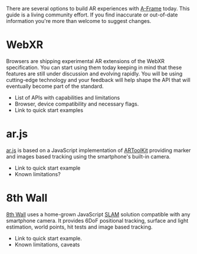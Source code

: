 There are several options to build AR experiences with [A-Frame](https://aframe.io/docs/1.0.0/introduction/) today. This guide is a living community effort. If you find inaccurate or out-of-date information you're more than welcome to suggest changes.

# WebXR

Browsers are shipping experimental AR extensions of the WebXR specification. You can start using them today keeping in mind that these features are still under discussion and evolving rapidly. You will be using cutting-edge technology and your feedback will help shape the API that will eventually become part of the standard.

- List of APIs with capabilities and limitations
- Browser, device compatibility and necessary flags.
- Link to quick start examples

# ar.js

[ar.js](https://github.com/jeromeetienne/AR.js/blob/master/README.md) is based on a JavaScript implementation of [ARToolKit](https://github.com/artoolkitx/jsartoolkit5) providing marker and images based tracking using the smartphone's built-in camera. 

- Link to quick start example
- Known limitations?

# 8th Wall

[8th Wall](https://www.8thwall.com/) uses a home-grown JavaScript [SLAM](https://en.wikipedia.org/wiki/Simultaneous_localization_and_mapping) solution compatible with any smartphone camera. It provides 6DoF positional tracking, surface and light estimation, world points, hit tests and image based tracking.

- Link to quick start example.
- Known limitations, caveats